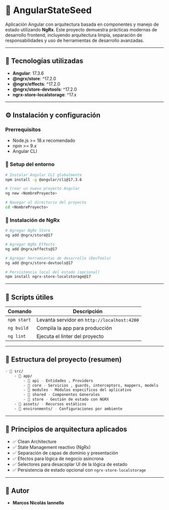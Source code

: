 # 🚀 AngularStateSeed

Aplicación Angular con arquitectura basada en componentes y manejo de estado utilizando **NgRx**. Este proyecto demuestra prácticas modernas de desarrollo frontend, incluyendo arquitectura limpia, separación de responsabilidades y uso de herramientas de desarrollo avanzadas.

---

## 🧰 Tecnologías utilizadas

- **Angular**: 17.3.6
- **@ngrx/store**: ^17.2.0
- **@ngrx/effects**: ^17.2.0
- **@ngrx/store-devtools**: ^17.2.0
- **ngrx-store-localstorage**: ^17.x

---

## ⚙️ Instalación y configuración

### Prerrequisitos

- Node.js >= 18.x recomendado
- npm >= 9.x
- Angular CLI

### 🔧 Setup del entorno

```bash
# Instalar Angular CLI globalmente
npm install -g @angular/cli@17.3.6

# Crear un nuevo proyecto Angular
ng new <NombreProyecto>

# Navegar al directorio del proyecto
cd <NombreProyecto>
```

### 🧱 Instalación de NgRx

```bash
# Agregar NgRx Store
ng add @ngrx/store@17

# Agregar NgRx Effects
ng add @ngrx/effects@17

# Agregar herramientas de desarrollo (DevTools)
ng add @ngrx/store-devtools@17

# Persistencia local del estado (opcional)
npm install ngrx-store-localstorage@17
```

---

## 🧪 Scripts útiles

| Comando            | Descripción                                 |
|--------------------|---------------------------------------------|
| `npm start`        | Levanta servidor en `http://localhost:4200` |
| `ng build`         | Compila la app para producción              |     
| `ng lint`          | Ejecuta el linter del proyecto              |

---

## 📁 Estructura del proyecto (resumen)

```bash
- 📁 src/
    - 📁 app/
        - 📁 api - Entidades , Providers
        - 📁 core - Servicios , guards, interceptors, mappers, models
        - 📁 modules - Módulos especificos del aplicativo
        - 📁 shared - Componentes Generales
        - 📁 store - Gestión de estado con NGRX
    - 📁 assets/ - Recursos estáticos
    - 📁 environments/ - Configuraciones por ambiente
```

---

## 🧠 Principios de arquitectura aplicados

- ✅ Clean Architecture
- ✅ State Management reactivo (NgRx)
- ✅ Separación de capas de dominio y presentación
- ✅ Efectos para lógica de negocio asíncrona
- ✅ Selectores para desacoplar UI de la lógica de estado
- ✅ Persistencia de estado opcional con `ngrx-store-localstorage`

---

## 🧑 Autor

- **Marcos Nicolás Iannello**

